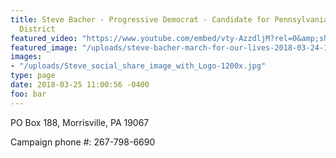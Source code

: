 ```yaml
---
title: Steve Bacher - Progressive Democrat - Candidate for Pennsylvania's 1st Congressional
  District
featured_video: "https://www.youtube.com/embed/vty-AzzdljM?rel=0&amp;showinfo=0"
featured_image: "/uploads/steve-bacher-march-for-our-lives-2018-03-24-16x9v2.jpg"
images:
- "/uploads/Steve_social_share_image_with_Logo-1200x.jpg"
type: page
date: 2018-03-25 11:00:56 -0400
foo: bar
---
```

PO Box 188, Morrisville, PA 19067

Campaign phone #: 267-798-6690
